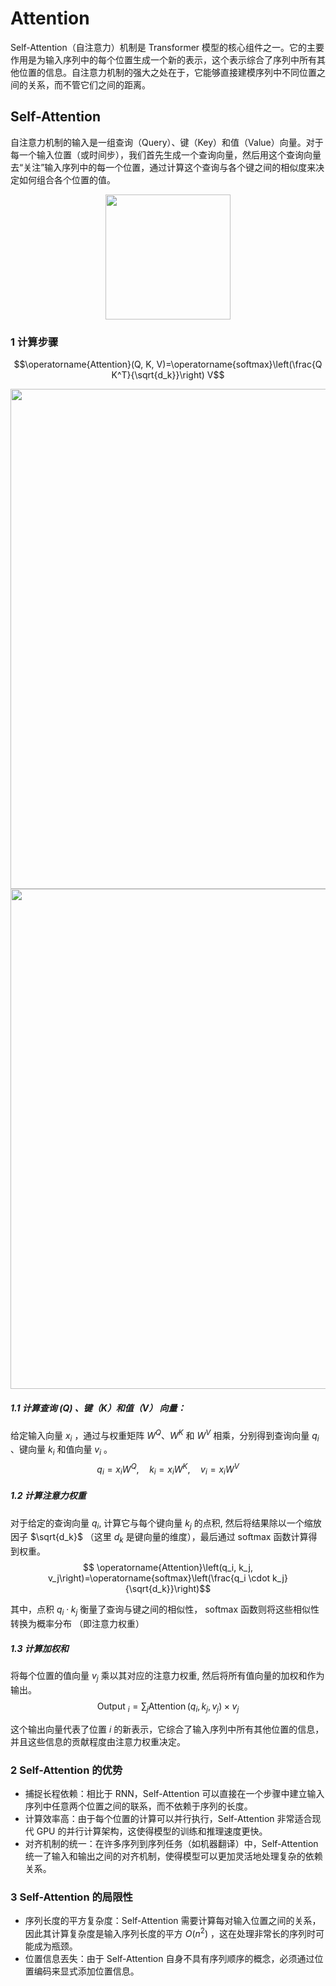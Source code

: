 # Attention

Self-Attention（自注意力）机制是 Transformer 模型的核心组件之一。它的主要作用是为输入序列中的每个位置生成一个新的表示，这个表示综合了序列中所有其他位置的信息。自注意力机制的强大之处在于，它能够直接建模序列中不同位置之间的关系，而不管它们之间的距离。

## Self-Attention
自注意力机制的输入是一组查询（Query）、键（Key）和值（Value）向量。对于每一个输入位置（或时间步），我们首先生成一个查询向量，然后用这个查询向量去“关注”输入序列中的每一个位置，通过计算这个查询与各个键之间的相似度来决定如何组合各个位置的值。

<div align=center>
    <image src="imgs/scaled-dot-product-attention.png" width=200>
</div>

### 1 计算步骤
$$\operatorname{Attention}(Q, K, V)=\operatorname{softmax}\left(\frac{Q K^T}{\sqrt{d_k}}\right) V$$


<div align=center>
    <image src="imgs/self-attention-1.png" width=800>
</div>

<div align=center>
    <image src="imgs/self-attention-2.png" width=800>
</div>

##### 1.1 计算查询 $(\mathrm{Q})$ 、键（K）和值（V） 向量：
给定输入向量 $x_i$ ，通过与权重矩阵 $W^Q 、 W^K$ 和 $W^V$ 相乘，分别得到查询向量 $q_i$ 、键向量 $k_i$ 和值向量 $v_i$ 。
$$
q_i=x_i W^Q, \quad k_i=x_i W^K, \quad v_i=x_i W^V
$$

##### 1.2 计算注意力权重

对于给定的查询向量 $q_i$, 计算它与每个键向量 $k_j$ 的点积, 然后将结果除以一个缩放因子 $\sqrt{d_k}$ （这里 $d_k$ 是键向量的维度），最后通过 softmax 函数计算得到权重。
$$
\operatorname{Attention}\left(q_i, k_j, v_j\right)=\operatorname{softmax}\left(\frac{q_i \cdot k_j}{\sqrt{d_k}}\right)$$



其中，点积 $q_i \cdot k_j$ 衡量了查询与键之间的相似性， softmax 函数则将这些相似性转换为概率分布 （即注意力权重）

##### 1.3 计算加权和
将每个位置的值向量 $v_j$ 乘以其对应的注意力权重, 然后将所有值向量的加权和作为输出。
$$\text { Output }_i=\sum_j \operatorname{Attention}\left(q_i, k_j, v_j\right) \times v_j$$

这个输出向量代表了位置 $i$ 的新表示，它综合了输入序列中所有其他位置的信息，并且这些信息的贡献程度由注意力权重决定。


### 2 Self-Attention 的优势
- 捕捉长程依赖：相比于 RNN，Self-Attention 可以直接在一个步骤中建立输入序列中任意两个位置之间的联系，而不依赖于序列的长度。
- 计算效率高：由于每个位置的计算可以并行执行，Self-Attention 非常适合现代 GPU 的并行计算架构，这使得模型的训练和推理速度更快。
- 对齐机制的统一：在许多序列到序列任务（如机器翻译）中，Self-Attention 统一了输入和输出之间的对齐机制，使得模型可以更加灵活地处理复杂的依赖关系。

### 3 Self-Attention 的局限性
- 序列长度的平方复杂度：Self-Attention 需要计算每对输入位置之间的关系，因此其计算复杂度是输入序列长度的平方 $O\left(n^2\right)$ ，这在处理非常长的序列时可能成为瓶颈。
- 位置信息丟失：由于 Self-Attention 自身不具有序列顺序的概念，必须通过位置编码来显式添加位置信息。
